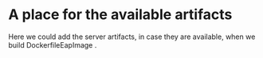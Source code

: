# A place for the available artifacts

Here we could add the server artifacts, in case they are available, when we build DockerfileEapImage .
